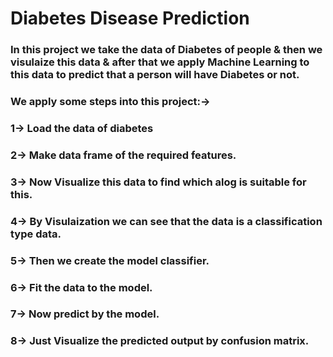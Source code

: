 # Diabetes Disease Prediction

### In this project we take the data of Diabetes of people & then we visulaize this data & after that we apply Machine Learning to this data to predict that a person will have  Diabetes or not.

### We apply some steps into this project:->

### 1-> Load the data of diabetes

### 2-> Make data frame of the required features.

### 3-> Now Visualize this data to find which alog is suitable for this.

### 4-> By Visulaization we can see that the data is a classification type data.

### 5-> Then we create the model classifier.

### 6-> Fit the data to the model.

### 7-> Now predict by the model.

### 8-> Just Visualize the predicted output by confusion matrix.